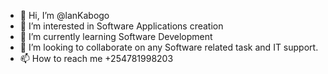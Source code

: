 - 👋 Hi, I’m @lanKabogo
- 👀 I’m interested in Software Applications creation
- 🌱 I’m currently learning Software Development
- 💞️ I’m looking to collaborate on any Software related task and IT support.
- 📫 How to reach me +254781998203

<!---
lanK5/lanK5 is a ✨ special ✨ repository because its `README.md` (this file) appears on your GitHub profile.
You can click the Preview link to take a look at your changes.
--->
